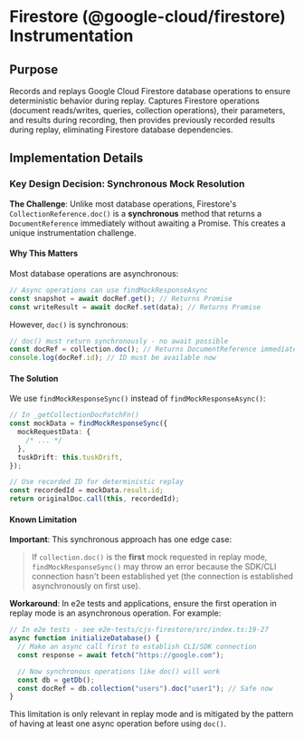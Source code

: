 # Firestore (@google-cloud/firestore) Instrumentation

## Purpose

Records and replays Google Cloud Firestore database operations to ensure deterministic behavior during replay. Captures Firestore operations (document reads/writes, queries, collection operations), their parameters, and results during recording, then provides previously recorded results during replay, eliminating Firestore database dependencies.

## Implementation Details

### Key Design Decision: Synchronous Mock Resolution

**The Challenge**: Unlike most database operations, Firestore's `CollectionReference.doc()` is a **synchronous** method that returns a `DocumentReference` immediately without awaiting a Promise. This creates a unique instrumentation challenge.

#### Why This Matters

Most database operations are asynchronous:

```javascript
// Async operations can use findMockResponseAsync
const snapshot = await docRef.get(); // Returns Promise
const writeResult = await docRef.set(data); // Returns Promise
```

However, `doc()` is synchronous:

```javascript
// doc() must return synchronously - no await possible
const docRef = collection.doc(); // Returns DocumentReference immediately
console.log(docRef.id); // ID must be available now
```

#### The Solution

We use `findMockResponseSync()` instead of `findMockResponseAsync()`:

```typescript
// In _getCollectionDocPatchFn()
const mockData = findMockResponseSync({
  mockRequestData: {
    /* ... */
  },
  tuskDrift: this.tuskDrift,
});

// Use recorded ID for deterministic replay
const recordedId = mockData.result.id;
return originalDoc.call(this, recordedId);
```

#### Known Limitation

**Important**: This synchronous approach has one edge case:

> If `collection.doc()` is the **first** mock requested in replay mode, `findMockResponseSync()` may throw an error because the SDK/CLI connection hasn't been established yet (the connection is established asynchronously on first use).

**Workaround**: In e2e tests and applications, ensure the first operation in replay mode is an asynchronous operation. For example:

```javascript
// In e2e tests - see e2e-tests/cjs-firestore/src/index.ts:19-27
async function initializeDatabase() {
  // Make an async call first to establish CLI/SDK connection
  const response = await fetch("https://google.com");

  // Now synchronous operations like doc() will work
  const db = getDb();
  const docRef = db.collection("users").doc("user1"); // Safe now
}
```

This limitation is only relevant in replay mode and is mitigated by the pattern of having at least one async operation before using `doc()`.
